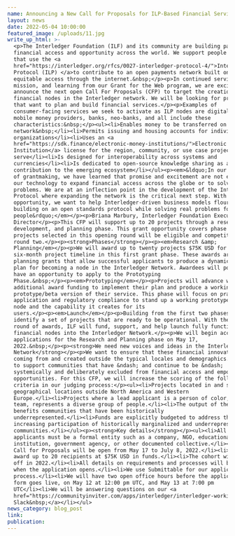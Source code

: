 ```yaml
---
name: Announcing a New Call for Proposals for ILP-Based Financial Services
layout: news
date: 2022-05-04 10:00:00
featured_image: /uploads/11.jpg
write_up_html: >-
  <p>The Interledger Foundation (ILF) and its community are building pathways to
  financial access and opportunity across the world. We support people and ideas
  that use the <a
  href="https://interledger.org/rfcs/0027-interledger-protocol-4/">Interledger
  Protocol (ILP) </a>to contribute to an open payments network built on
  equitable access through the internet.&nbsp;</p><p>In continued service of our
  mission, and learning from our Grant for the Web program, we are excited to
  announce the next open Call For Proposals (CFP) to target the creation of more
  financial nodes in the Interledger network. We will be looking for projects
  that want to plan and build financial services.</p><p>Examples of
  consumer-facing services we seek to activate as ILP nodes are digital wallets,
  mobile money providers, banks, neo-banks, and all include these
  characteristics:&nbsp;</p><ul><li>Enables money to be transferred on the ILP
  network&nbsp;</li><li>Permits issuing and housing accounts for individuals and
  organizations</li><li>Uses an <a
  href="https://sdk.finance/electronic-money-institutions/">Electronic Money
  Institution</a> license for the region, community, or use case projects will
  serve</li><li>Is designed for interoperability across systems and
  currencies</li><li>Is dedicated to open-source knowledge sharing as a
  contribution to the emerging ecosystem</li></ul><p><em>&ldquo;In our two years
  of grantmaking, we have learned that promise and excitement are not enough for
  our technology to expand financial access across the globe or to solve local
  problems. We are at an inflection point in the development of the Interledger
  Protocol where expanding the network is the critical next step. With this
  opportunity, we want to help Interledger-driven business models flourish by
  building on an open standards protocol while solving real problems for real
  people&rdquo;</em></p><p>Briana Marbury, Interledger Foundation Executive
  Director</p><p>This CFP will support up to 20 projects through a research,
  development, and planning phase. This grant opportunity covers phase one, and
  projects selected in this opening round will be eligible and competitive for
  round two.</p><p><strong>Phases</strong></p><p><em>Research &amp;
  Planning</em></p><p>We will award up to twenty projects $75K USD for a
  six-month project timeline in this first grant phase. These awards are
  planning grants that allow successful applicants to produce a dynamic business
  plan for becoming a node in the Interledger Network. Awardees will potentially
  have an opportunity to apply to the Prototyping
  Phase.&nbsp;</p><p><em>Prototyping</em></p><p>Projects will advance with
  additional award funding to implement their plan and produce a working
  prototype/beta version of their service. This phase will focus on practical
  application and regulatory compliance to stand up a working prototype of the
  node and the capability it creates for its
  users.</p><p><em>Launch</em></p><p>Building from the first two phases, we will
  identify a set of projects that are ready to be operational. With the third
  round of awards, ILF will fund, support, and help launch fully functioning
  financial nodes into the Interledger Network.</p><p>We will begin accepting
  applications for the Research and Planning phase on May 17,
  2022.&nbsp;</p><p><strong>We need new voices and ideas in the Interledger
  Network</strong></p><p>We want to ensure that these financial innovations are
  coming from and created outside the typical locales and demographics. We seek
  to support communities that have &ndash; and continue to be &ndash;
  systemically and deliberately excluded from financial access and empowerment
  opportunities. For this CFP, we will increase the scoring of the following
  criteria in our judging process:</p><ul><li>Projects located in and serving
  geographical locations outside North America and Western
  Europe.</li><li>Projects where a lead applicant is a person of color, or the
  team, represents a diverse group of people.</li><li>The output of the team
  benefits communities that have been historically
  underrepresented.</li><li>Funds are explicitly budgeted to address the
  increasing participation of historically marginalized and underrepresented
  communities.</li></ul><p><strong>Key details</strong></p><ul><li>All
  applicants must be a formal entity such as a company, NGO, educational
  institution, government agency, or other documented collective.</li><li>The
  Call for Proposals will be open from May 17 to July 8, 2022.</li><li>We will
  award up to 20 recipients at $75K USD in funds.</li><li>The cohort will kick
  off in 2022.</li><li>All details on requirements and processes will be shared
  when the application opens.</li><li>We use Submittable for our application
  process.</li><li>We will have two open office hours before the application
  form goes live, on May 12 at 12:00 pm UTC, and May 13 at 7:00 pm
  UTC</li><li>We will be answering questions on our <a
  href="https://communityinviter.com/apps/interledger/interledger-working-groups-slack">Interledger
  Slack&nbsp;</a></li></ul>
news_category: blog_post
link:
publication:
---
```


